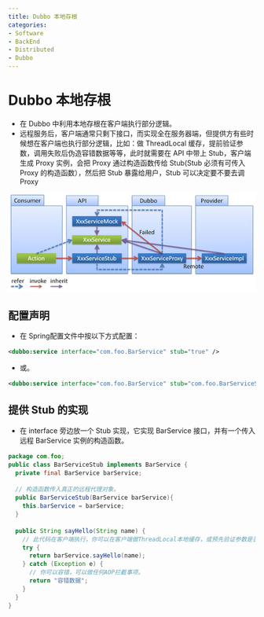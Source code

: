 ```yaml
---
title: Dubbo 本地存根
categories:
- Software
- BackEnd
- Distributed
- Dubbo
---
```

# Dubbo 本地存根

- 在 Dubbo 中利用本地存根在客户端执行部分逻辑。
- 远程服务后，客户端通常只剩下接口，而实现全在服务器端，但提供方有些时候想在客户端也执行部分逻辑，比如：做 ThreadLocal 缓存，提前验证参数，调用失败后伪造容错数据等等，此时就需要在 API 中带上 Stub，客户端生成 Proxy 实例，会把 Proxy 通过构造函数传给 Stub(Stub 必须有可传入 Proxy 的构造函数），然后把 Stub 暴露给用户，Stub 可以决定要不要去调 Proxy

![/user-guide/images/stub.jpg](https://raw.githubusercontent.com/LuShan123888/Files/main/Pictures/stub.jpg)

## 配置声明

- 在 Spring配置文件中按以下方式配置：

```xml
<dubbo:service interface="com.foo.BarService" stub="true" />
```

- 或。

```xml
<dubbo:service interface="com.foo.BarService" stub="com.foo.BarServiceStub" />
```

## 提供 Stub 的实现

- 在 interface 旁边放一个 Stub 实现，它实现 BarService 接口，并有一个传入远程 BarService 实例的构造函数。

```java
package com.foo;
public class BarServiceStub implements BarService {
  private final BarService barService;

  // 构造函数传入真正的远程代理对象。
  public BarServiceStub(BarService barService){
    this.barService = barService;
  }

  public String sayHello(String name) {
    // 此代码在客户端执行，你可以在客户端做ThreadLocal本地缓存，或预先验证参数是否合法，等等。
    try {
      return barService.sayHello(name);
    } catch (Exception e) {
      // 你可以容错，可以做任何AOP拦截事项。
      return "容错数据";
    }
  }
}
```